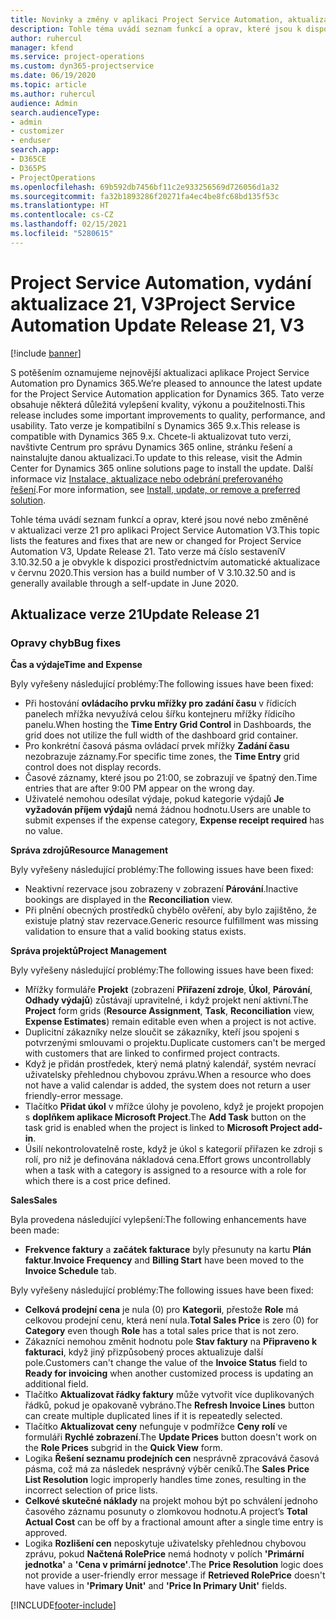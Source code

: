 ```yaml
---
title: Novinky a změny v aplikaci Project Service Automation, aktualizace verze 21, V3
description: Tohle téma uvádí seznam funkcí a oprav, které jsou k dispozici v Project Service Automation, aktualizace verze 21, V3.
author: ruhercul
manager: kfend
ms.service: project-operations
ms.custom: dyn365-projectservice
ms.date: 06/19/2020
ms.topic: article
ms.author: ruhercul
audience: Admin
search.audienceType:
- admin
- customizer
- enduser
search.app:
- D365CE
- D365PS
- ProjectOperations
ms.openlocfilehash: 69b592db7456bf11c2e933256569d726056d1a32
ms.sourcegitcommit: fa32b1893286f20271fa4ec4be8fc68bd135f53c
ms.translationtype: HT
ms.contentlocale: cs-CZ
ms.lasthandoff: 02/15/2021
ms.locfileid: "5280615"
---
```

# <a name="project-service-automation-update-release-21-v3"></a><span data-ttu-id="5ecb3-103">Project Service Automation, vydání aktualizace 21, V3</span><span class="sxs-lookup"><span data-stu-id="5ecb3-103">Project Service Automation Update Release 21, V3</span></span>

[!include [banner](../includes/psa-now-project-operations.md)]

<span data-ttu-id="5ecb3-104">S potěšením oznamujeme nejnovější aktualizaci aplikace Project Service Automation pro Dynamics 365.</span><span class="sxs-lookup"><span data-stu-id="5ecb3-104">We’re pleased to announce the latest update for the Project Service Automation application for Dynamics 365.</span></span> <span data-ttu-id="5ecb3-105">Tato verze obsahuje některá důležitá vylepšení kvality, výkonu a použitelnosti.</span><span class="sxs-lookup"><span data-stu-id="5ecb3-105">This release includes some important improvements to quality, performance, and usability.</span></span> <span data-ttu-id="5ecb3-106">Tato verze je kompatibilní s Dynamics 365 9.x.</span><span class="sxs-lookup"><span data-stu-id="5ecb3-106">This release is compatible with Dynamics 365 9.x.</span></span> <span data-ttu-id="5ecb3-107">Chcete-li aktualizovat tuto verzi, navštivte Centrum pro správu Dynamics 365 online, stránku řešení a nainstalujte danou aktualizaci.</span><span class="sxs-lookup"><span data-stu-id="5ecb3-107">To update to this release, visit the Admin Center for Dynamics 365 online solutions page to install the update.</span></span> <span data-ttu-id="5ecb3-108">Další informace viz [Instalace, aktualizace nebo odebrání preferovaného řešení](https://docs.microsoft.com/power-platform/admin/install-remove-preferred-solution).</span><span class="sxs-lookup"><span data-stu-id="5ecb3-108">For more information, see [Install, update, or remove a preferred solution](https://docs.microsoft.com/power-platform/admin/install-remove-preferred-solution).</span></span>

<span data-ttu-id="5ecb3-109">Tohle téma uvádí seznam funkcí a oprav, které jsou nové nebo změněné v aktualizaci verze 21 pro aplikaci Project Service Automation V3.</span><span class="sxs-lookup"><span data-stu-id="5ecb3-109">This topic lists the features and fixes that are new or changed for Project Service Automation V3, Update Release 21.</span></span> <span data-ttu-id="5ecb3-110">Tato verze má číslo sestaveníV 3.10.32.50 a je obvykle k dispozici prostřednictvím automatické aktualizace v červnu 2020.</span><span class="sxs-lookup"><span data-stu-id="5ecb3-110">This version has a build number of V 3.10.32.50 and is generally available through a self-update in June 2020.</span></span>

## <a name="update-release-21"></a><span data-ttu-id="5ecb3-111">Aktualizace verze 21</span><span class="sxs-lookup"><span data-stu-id="5ecb3-111">Update Release 21</span></span>

### <a name="bug-fixes"></a><span data-ttu-id="5ecb3-112">Opravy chyb</span><span class="sxs-lookup"><span data-stu-id="5ecb3-112">Bug fixes</span></span>

<span data-ttu-id="5ecb3-113">**Čas a výdaje**</span><span class="sxs-lookup"><span data-stu-id="5ecb3-113">**Time and Expense**</span></span>

<span data-ttu-id="5ecb3-114">Byly vyřešeny následující problémy:</span><span class="sxs-lookup"><span data-stu-id="5ecb3-114">The following issues have been fixed:</span></span>

- <span data-ttu-id="5ecb3-115">Při hostování **ovládacího prvku mřížky pro zadání času** v řídicích panelech mřížka nevyužívá celou šířku kontejneru mřížky řídicího panelu.</span><span class="sxs-lookup"><span data-stu-id="5ecb3-115">When hosting the **Time Entry Grid Control** in Dashboards, the grid does not utilize the full width of the dashboard grid container.</span></span>
- <span data-ttu-id="5ecb3-116">Pro konkrétní časová pásma ovládací prvek mřížky **Zadání času** nezobrazuje záznamy.</span><span class="sxs-lookup"><span data-stu-id="5ecb3-116">For specific time zones, the **Time Entry** grid control does not display records.</span></span>
- <span data-ttu-id="5ecb3-117">Časové záznamy, které jsou po 21:00, se zobrazují ve špatný den.</span><span class="sxs-lookup"><span data-stu-id="5ecb3-117">Time entries that are after 9:00 PM appear on the wrong day.</span></span>
- <span data-ttu-id="5ecb3-118">Uživatelé nemohou odesílat výdaje, pokud kategorie výdajů **Je vyžadován příjem výdajů** nemá žádnou hodnotu.</span><span class="sxs-lookup"><span data-stu-id="5ecb3-118">Users are unable to submit expenses if the expense category, **Expense receipt required** has no value.</span></span>

<span data-ttu-id="5ecb3-119">**Správa zdrojů**</span><span class="sxs-lookup"><span data-stu-id="5ecb3-119">**Resource Management**</span></span>

<span data-ttu-id="5ecb3-120">Byly vyřešeny následující problémy:</span><span class="sxs-lookup"><span data-stu-id="5ecb3-120">The following issues have been fixed:</span></span>

- <span data-ttu-id="5ecb3-121">Neaktivní rezervace jsou zobrazeny v zobrazení **Párování**.</span><span class="sxs-lookup"><span data-stu-id="5ecb3-121">Inactive bookings are displayed in the **Reconciliation** view.</span></span>
- <span data-ttu-id="5ecb3-122">Při plnění obecných prostředků chybělo ověření, aby bylo zajištěno, že existuje platný stav rezervace.</span><span class="sxs-lookup"><span data-stu-id="5ecb3-122">Generic resource fulfillment was missing validation to ensure that a valid booking status exists.</span></span>

<span data-ttu-id="5ecb3-123">**Správa projektů**</span><span class="sxs-lookup"><span data-stu-id="5ecb3-123">**Project Management**</span></span>

<span data-ttu-id="5ecb3-124">Byly vyřešeny následující problémy:</span><span class="sxs-lookup"><span data-stu-id="5ecb3-124">The following issues have been fixed:</span></span>

- <span data-ttu-id="5ecb3-125">Mřížky formuláře **Projekt** (zobrazení **Přiřazení zdroje**, **Úkol**, **Párování**, **Odhady výdajů**) zůstávají upravitelné, i když projekt není aktivní.</span><span class="sxs-lookup"><span data-stu-id="5ecb3-125">The **Project** form grids (**Resource Assignment**, **Task**, **Reconciliation** view, **Expense Estimates**) remain editable even when a project is not active.</span></span>
- <span data-ttu-id="5ecb3-126">Duplicitní zákazníky nelze sloučit se zákazníky, kteří jsou spojeni s potvrzenými smlouvami o projektu.</span><span class="sxs-lookup"><span data-stu-id="5ecb3-126">Duplicate customers can't be merged with customers that are linked to confirmed project contracts.</span></span>
- <span data-ttu-id="5ecb3-127">Když je přidán prostředek, který nemá platný kalendář, systém nevrací uživatelsky přehlednou chybovou zprávu.</span><span class="sxs-lookup"><span data-stu-id="5ecb3-127">When a resource who does not have a valid calendar is added, the system does not return a user friendly-error message.</span></span>
- <span data-ttu-id="5ecb3-128">Tlačítko **Přidat úkol** v mřížce úlohy je povoleno, když je projekt propojen s **doplňkem aplikace Microsoft Project**.</span><span class="sxs-lookup"><span data-stu-id="5ecb3-128">The **Add Task** button on the task grid is enabled when the project is linked to **Microsoft Project add-in**.</span></span>
- <span data-ttu-id="5ecb3-129">Úsilí nekontrolovatelně roste, když je úkol s kategorií přiřazen ke zdroji s rolí, pro niž je definována nákladová cena.</span><span class="sxs-lookup"><span data-stu-id="5ecb3-129">Effort grows uncontrollably when a task with a category is assigned to a resource with a role for which there is a cost price defined.</span></span>

<span data-ttu-id="5ecb3-130">**Sales**</span><span class="sxs-lookup"><span data-stu-id="5ecb3-130">**Sales**</span></span>

<span data-ttu-id="5ecb3-131">Byla provedena následující vylepšení:</span><span class="sxs-lookup"><span data-stu-id="5ecb3-131">The following enhancements have been made:</span></span>

- <span data-ttu-id="5ecb3-132">**Frekvence faktury** a **začátek fakturace** byly přesunuty na kartu **Plán faktur**.</span><span class="sxs-lookup"><span data-stu-id="5ecb3-132">**Invoice Frequency** and **Billing Start** have been moved to the **Invoice Schedule** tab.</span></span>

<span data-ttu-id="5ecb3-133">Byly vyřešeny následující problémy:</span><span class="sxs-lookup"><span data-stu-id="5ecb3-133">The following issues have been fixed:</span></span>

- <span data-ttu-id="5ecb3-134">**Celková prodejní cena** je nula (0) pro **Kategorii**, přestože **Role** má celkovou prodejní cenu, která není nula.</span><span class="sxs-lookup"><span data-stu-id="5ecb3-134">**Total Sales Price** is zero (0) for **Category** even though **Role** has a total sales price that is not zero.</span></span>
- <span data-ttu-id="5ecb3-135">Zákazníci nemohou změnit hodnotu pole **Stav faktury** na **Připraveno k fakturaci**, když jiný přizpůsobený proces aktualizuje další pole.</span><span class="sxs-lookup"><span data-stu-id="5ecb3-135">Customers can't change the value of the **Invoice Status** field to **Ready for invoicing** when another customized process is updating an additional field.</span></span>
- <span data-ttu-id="5ecb3-136">Tlačítko **Aktualizovat řádky faktury** může vytvořit více duplikovaných řádků, pokud je opakovaně vybráno.</span><span class="sxs-lookup"><span data-stu-id="5ecb3-136">The **Refresh Invoice Lines** button can create multiple duplicated lines if it is repeatedly selected.</span></span>
- <span data-ttu-id="5ecb3-137">Tlačítko **Aktualizovat ceny** nefunguje v podmřížce **Ceny rolí** ve formuláři **Rychlé zobrazení**.</span><span class="sxs-lookup"><span data-stu-id="5ecb3-137">The **Update Prices** button doesn't work on the **Role Prices** subgrid in the **Quick View** form.</span></span>
- <span data-ttu-id="5ecb3-138">Logika **Řešení seznamu prodejních cen** nesprávně zpracovává časová pásma, což má za následek nesprávný výběr ceníků.</span><span class="sxs-lookup"><span data-stu-id="5ecb3-138">The **Sales Price List Resolution** logic improperly handles time zones, resulting in the incorrect selection of price lists.</span></span>
- <span data-ttu-id="5ecb3-139">**Celkové skutečné náklady** na projekt mohou být po schválení jednoho časového záznamu posunuty o zlomkovou hodnotu.</span><span class="sxs-lookup"><span data-stu-id="5ecb3-139">A project’s **Total Actual Cost** can be off by a fractional amount after a single time entry is approved.</span></span>
- <span data-ttu-id="5ecb3-140">Logika **Rozlišení cen** neposkytuje uživatelsky přehlednou chybovou zprávu, pokud **Načtená RolePrice** nemá hodnoty v polích **'Primární jednotka'** a **'Cena v primární jednotce'**.</span><span class="sxs-lookup"><span data-stu-id="5ecb3-140">The **Price Resolution** logic does not provide a user-friendly error message if **Retrieved RolePrice** doesn't have values in **'Primary Unit'** and **'Price In Primary Unit'** fields.</span></span>


[!INCLUDE[footer-include](../includes/footer-banner.md)]
